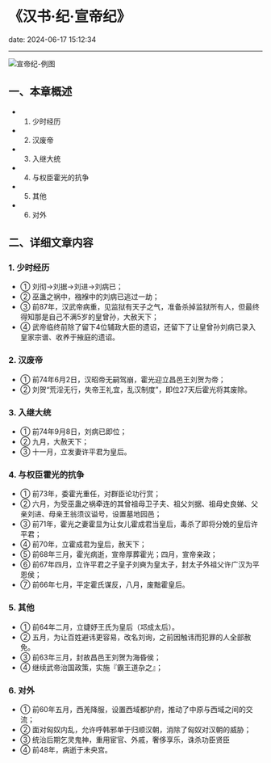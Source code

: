 # 《汉书·纪·宣帝纪》
date: 2024-06-17 15:12:34

---

![宣帝纪-例图](https://s21.ax1x.com/2024/06/17/pk0nRzQ.png)

## 一、本章概述

- 1. 少时经历
- 2. 汉废帝
- 3. 入继大统
- 4. 与权臣霍光的抗争
- 5. 其他
- 6. 对外

## 二、详细文章内容

### 1. 少时经历
- ① 刘彻→刘据→刘进→刘病已；
- ② 巫蛊之祸中，襁褓中的刘病已逃过一劫；
- ③ 前87年，汉武帝病重，见监狱有天子之气，准备杀掉监狱所有人，但最终得知那是自己不满5岁的皇曾孙，大赦天下；
- ④ 武帝临终前除了留下4位辅政大臣的遗诏，还留下了让皇曾孙刘病已录入皇家宗谱、收养于掖庭的遗诏。

### 2. 汉废帝
- ① 前74年6月2日，汉昭帝无嗣驾崩，霍光迎立昌邑王刘贺为帝；
- ② 刘贺“荒淫无行，失帝王礼宜，乱汉制度”，即位27天后霍光将其废除。

### 3. 入继大统
- ① 前74年9月8日，刘病已即位；
- ② 九月，大赦天下；
- ③ 十一月，立发妻许平君为皇后。

### 4. 与权臣霍光的抗争
- ① 前73年，委霍光重任，对群臣论功行赏；
- ② 六月，为受巫蛊之祸牵连的其曾祖母卫子夫、祖父刘据、祖母史良娣、父亲刘进、母亲王翁须议谥号，设置墓地园邑；
- ③ 前71年，霍光之妻霍显为让女儿霍成君当皇后，毒杀了即将分娩的皇后许平君；
- ④ 前70年，立霍成君为皇后，赦天下；
- ⑤ 前68年三月，霍光病逝，宣帝厚葬霍光；四月，宣帝亲政；
- ⑥ 前67年四月，立许平君之子皇子刘奭为皇太子，封太子外祖父许广汉为平恩侯；
- ⑦ 前66年七月，平定霍氏谋反，八月，废黜霍皇后。

### 5. 其他
- ① 前64年二月，立婕妤王氏为皇后（邛成太后）。
- ② 五月，为让百姓避讳更容易，改名刘询，之前因触讳而犯罪的人全部赦免。
- ③ 前63年三月，封故昌邑王刘贺为海昏侯；
- ④ 继续武帝治国政策，实施『霸王道杂之』；

### 6. 对外
- ① 前60年五月，西羌降服，设置西域都护府，推动了中原与西域之间的交流；
- ② 面对匈奴内乱，允许呼韩邪单于归顺汉朝，消除了匈奴对汉朝的威胁；
- ③ 统治后期乞灵鬼神，重用宦官、外戚，奢侈享乐，诛杀功臣贤臣
- ④ 前48年，病逝于未央宫。